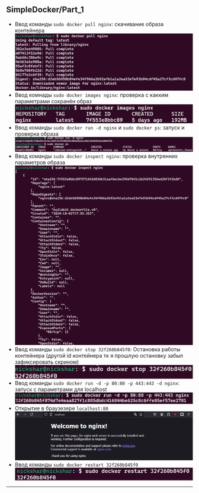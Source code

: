 ## SimpleDocker/Part_1

- Ввод команды `sudo docker pull nginx`: скачивание образа контейнера
![pull_nginx](pics/pull_nginx.png)
- Ввод комнады `sudo docker images nginx`: проверка с какким параметрами сохранён образ
![images_nginx](pics/images_nginx.png)
- Ввод команды `sudo docker run -d nginx` и `sudo docker ps`: запуск и проверка образа
![run_and_ps_nginx](pics/run_and_ps_nginx.png)
- Ввод команды `sudo docker inspect nginx`: проверка внутренних параметров образа
![inspect_nginx](pics/inspect_nginx.png)
- Ввод команды `sudo docker stop 32f260b845f0`: Остановка работы контейнера (другой id контейнера тк я прошлую остановку забыл зафиксировать скрином)
![stop_nginx](pics/stop_nginx.png)
- Ввод команды `sudo docker run -d -p 80:80 -p 443:443 -d nginx`: запуск с параметрами для localhost
![run_nginx_with_localhost](pics/run_nginx_with_localhost.png)
- Открытие в браузезере `localhost:80`
![result_run_nginx_with_localhost](pics/result_run_nginx_with_localhost.png)
- Ввод команды `sudo docker restart 32f260b845f0`
![restart_nginx_used_id](pics/restart_nginx_used_id.png)
****